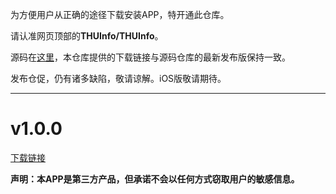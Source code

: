 为方便用户从正确的途径下载安装APP，特开通此仓库。

请认准网页顶部的**THUInfo/THUInfo**。

源码在[这里](https://github.com/UNIDY2002/THUInfo)，本仓库提供的下载链接与源码仓库的最新发布版保持一致。

发布仓促，仍有诸多缺陷，敬请谅解。iOS版敬请期待。

---

# v1.0.0

[下载链接](https://cloud.tsinghua.edu.cn/f/9fd09ae4a6fe4182a43b/?dl=1)

**声明：本APP是第三方产品，但承诺不会以任何方式窃取用户的敏感信息。**
